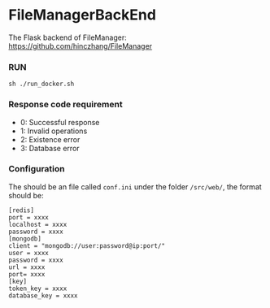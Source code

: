 # FileManagerBackEnd
The Flask backend of FileManager: https://github.com/hinczhang/FileManager
### RUN
```
sh ./run_docker.sh
```

### Response code requirement
- 0: Successful response  
- 1: Invalid operations  
- 2: Existence error  
- 3: Database error
### Configuration
The should be an file called `conf.ini` under the folder `/src/web/`, the format should be: 
```
[redis]
port = xxxx
localhost = xxxx
password = xxxx
[mongodb]
client = "mongodb://user:password@ip:port/"
user = xxxx
password = xxxx
url = xxxx
port= xxxx
[key]
token_key = xxxx
database_key = xxxx
```